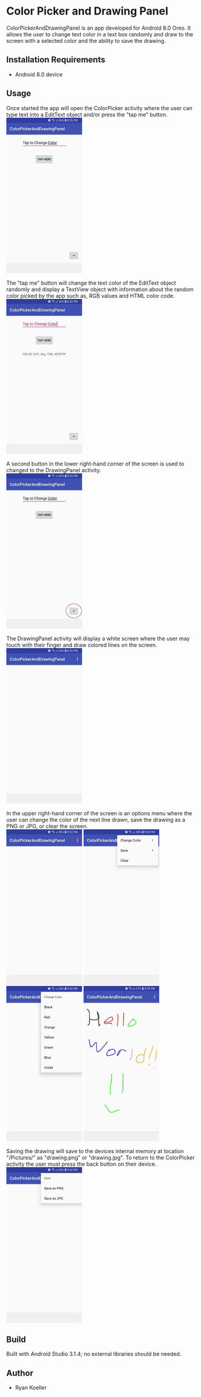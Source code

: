 # Color Picker and Drawing Panel
ColorPickerAndDrawingPanel is an app developed for Android 8.0 Oreo. It allows the user to change text color in a text box randomly and draw to the screen with a selected color and the ability to save the drawing.
## Installation Requirements
* Android 8.0 device
## Usage
Once started the app will open the ColorPicker activity where the user can type text into a EditText object and/or press the "tap me" button.
<br />
![](/gitImages/colorPicker1.jpg?raw=true "Color Picker Activity")

The "tap me" button will change the text color of the EditText object randomly and display a TextView object with information about the random color picked by the app such as, RGB values and HTML color code.
<br />
![](/gitImages/colorPicker2.jpg?raw=true "Color Picker Button Pressed")

A second button in the lower right-hand corner of the screen is used to changed to the DrawingPanel activity.
<br />
![](/gitImages/drawingActivityButton.jpg?raw=true "Drawing Panel Button")

The DrawingPanel activity will display a white screen where the user may touch with their finger and draw colored lines on the screen.
<br />
![](/gitImages/drawingPanel1.jpg?raw=true "Drawing Panel Activity")

In the upper right-hand corner of the screen is an options menu where the user can change the color of the next line drawn, save the drawing as a PNG or JPG, or clear the screen.
<br />
![](/gitImages/drawingPanel2.jpg?raw=true "Drawing Panel Menu Button")
![](/gitImages/drawingMenu.jpg?raw=true "Drawing Panel Menu")
![](/gitImages/drawingColor.jpg?raw=true "Color Options")
![](/gitImages/drawing1.jpg?raw=true "Drawing Example")

Saving the drawing will save to the devices internal memory at location "/Pictures/" as "drawing.png" or "drawing.jpg". To return to the ColorPicker activity the user must press the back button on their device.
<br />
![Alt text](/gitImages/drawingSave.jpg?raw=true "Save Options")
## Build
Built with Android Studio 3.1.4; no external libraries should be needed.
## Author
* Ryan Koeller

